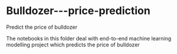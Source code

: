 # Bulldozer---price-prediction
Predict the price of bulldozer

The notebooks in this folder deal with end-to-end machine learning modelling project which predicts the price of bulldozer

